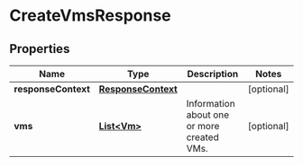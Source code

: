 

# CreateVmsResponse


## Properties

| Name | Type | Description | Notes |
|------------ | ------------- | ------------- | -------------|
|**responseContext** | [**ResponseContext**](ResponseContext.md) |  |  [optional] |
|**vms** | [**List&lt;Vm&gt;**](Vm.md) | Information about one or more created VMs. |  [optional] |



